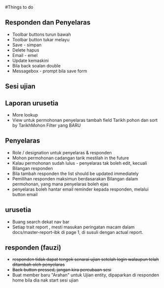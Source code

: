 #Things to do

## Responden dan Penyelaras
* Toolbar buttons turun bawah
* Toolbar button tukar melayu
* Save - simpan
* Delete hapus
* Email - emel
* Update kemaskini
* Bila back soalan double
* Messagebox - prompt bila save form

## Sesi ujian





## Laporan urusetia
* More lookup
* View untuk permohonan penyelaras tambah field Tarikh pohon dan sort by TarikhMohon Filter yang BARU

## Penyelaras
* Role / designation untuk penyelaras & responden
* Mohon permohonan cadangan tarik mestilah in the future
* Kalau permohonan sudah lulus - penyelaras tak boleh edit, kecuali Bilangan responden
* Bila tambah responden the list should be updated immediately
* Pemilihan responden maksimun berdasarakan Bilangan dalam permohonan, yang mana penyelaras boleh ejas
* penyelaras boleh hantar email reminder kepada responden, melalui button email


## urusetia
* Buang search dekat nav bar
* Setiap trait report , mesti masukan peringatan macam dalam docs/master-report-ibk di page 1, di susuli dengan actual report.


## responden (fauzi)
*  ~~responden tidak dapat tengok senarai ujian setelah login walaupun telah ditambah oleh penyelaras~~
* ~~Back button pressed, jangan kira percubaan sesi~~
* Buat member baru "Arahan" untuk Ujian entity, dipaparkan di responden home bila dia nak start sesi ujian
